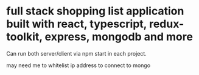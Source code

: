 # full stack shopping list application built with react, typescript, redux-toolkit, express, mongodb and more

Can run both server/client via npm start in each project.

may need me to whitelist ip address to connect to mongo
